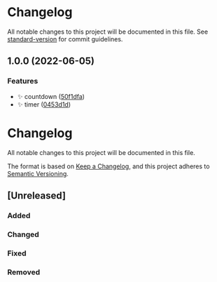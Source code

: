 # Changelog

All notable changes to this project will be documented in this file. See [standard-version](https://github.com/conventional-changelog/standard-version) for commit guidelines.

## 1.0.0 (2022-06-05)


### Features

* :sparkles: countdown ([50f1dfa](https://github.com/mokkapps/timer-countdown-circle/commits/50f1dfab2165a7d6a4788f0ec8eb105d3cc75c8a))
* :sparkles: timer ([0453d1d](https://github.com/mokkapps/timer-countdown-circle/commits/0453d1dd66a21b3e2efe89f7af78381cf6e79057))

# Changelog
All notable changes to this project will be documented in this file.

The format is based on [Keep a Changelog](https://keepachangelog.com/en/1.0.0/),
and this project adheres to [Semantic Versioning](https://semver.org/spec/v2.0.0.html).

## [Unreleased]

### Added

### Changed

### Fixed

### Removed

